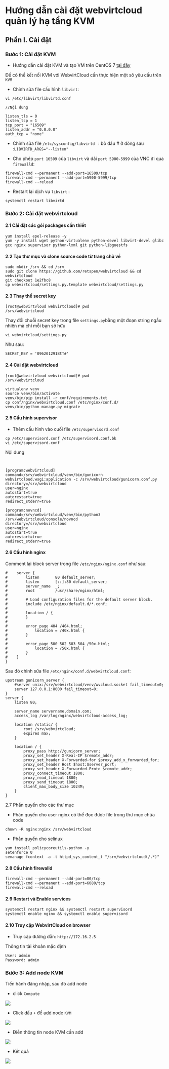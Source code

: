 # Hướng dẫn cài đặt webvirtcloud quản lý hạ tầng KVM
## Phần I. Cài đặt
### Bước 1: Cài đặt KVM
- Hướng dẫn cài đặt KVM và tạo VM trên CentOS 7 [tại đây](https://github.com/thang290298/work-Document/blob/master/KVM/Document/LAB/09-Creat-KVM-Centos7.md)

Để có thể kết nối KVM với WebvirtCloud cần thực hiện một sô yêu cầu trên `KVM`

- Chỉnh sửa file cấu hình `libvirt`:
```
vi /etc/libvirt/libvirtd.conf
```
```
//Nội dung

listen_tls = 0
listen_tcp = 1
tcp_port = "16509"
listen_addr = "0.0.0.0"
auth_tcp = "none"  

```
- Chỉnh sửa file `/etc/sysconfig/libvirtd ` : bỏ dấu # ở dòng sau :`LIBVIRTD_ARGS="--listen"`

- Cho phép `port 16509` của `libvirt` và dải `port 5900-5999` của VNC đi qua `firewalld`:
```
firewall-cmd --permanent --add-port=16509/tcp
firewall-cmd --permanent --add-port=5900-5999/tcp
firewall-cmd --reload

```
- Restart lại dịch vụ `libvirt` :
```
systemctl restart libvirtd
```

### Bước 2: Cài đặt webvirtcloud
#### 2.1 Cài đặt các gói packages cần thiết

```
yum install epel-release -y
yum -y install wget python-virtualenv python-devel libvirt-devel glibc gcc nginx supervisor python-lxml git python-libguestfs

```

#### 2.2 Tạo thư mục và clone source code từ trang chủ về

```
sudo mkdir /srv && cd /srv
sudo git clone https://github.com/retspen/webvirtcloud && cd webvirtcloud
git checkout 1e2fbc8
cp webvirtcloud/settings.py.template webvirtcloud/settings.py

```

#### 2.3 Thay thế secret key

```
[root@webvirtvloud webvirtcloud]# pwd
/srv/webvirtcloud
```

Thay đổi chuỗi secret key trong file `settings.py`bằng một đoạn string ngẫu nhiên mà chỉ mỗi bạn sở hữu

```
vi webvirtcloud/settings.py
```
Như sau:
```
SECRET_KEY = '0962012918tT#'
```
#### 2.4 Cài đặt webvirtcloud

```
[root@webvirtvloud webvirtcloud]# pwd
/srv/webvirtcloud
```
```
virtualenv venv
source venv/bin/activate
venv/bin/pip install -r conf/requirements.txt
cp conf/nginx/webvirtcloud.conf /etc/nginx/conf.d/
venv/bin/python manage.py migrate
```

#### 2.5 Cấu hình supervisor
- Thêm cấu hình vào cuối file `/etc/supervisord.conf`

```
cp /etc/supervisord.conf /etc/supervisord.conf.bk
vi /etc/supervisord.conf
```
Nội dung

```


[program:webvirtcloud]
command=/srv/webvirtcloud/venv/bin/gunicorn webvirtcloud.wsgi:application -c /srv/webvirtcloud/gunicorn.conf.py
directory=/srv/webvirtcloud
user=nginx
autostart=true
autorestart=true
redirect_stderr=true

[program:novncd]
command=/srv/webvirtcloud/venv/bin/python3 /srv/webvirtcloud/console/novncd
directory=/srv/webvirtcloud
user=nginx
autostart=true
autorestart=true
redirect_stderr=true

```
#### 2.6 Cấu hình nginx

Comment lại block server trong file `/etc/nginx/nginx.conf` như sau:

```
#    server {
#        listen       80 default_server;
#        listen       [::]:80 default_server;
#        server_name  _;
#        root         /usr/share/nginx/html;
#
#        # Load configuration files for the default server block.
#        include /etc/nginx/default.d/*.conf;
#
#        location / {
#        }
#
#        error_page 404 /404.html;
#            location = /40x.html {
#        }
#
#        error_page 500 502 503 504 /50x.html;
#            location = /50x.html {
#        }
#    }
}

```
Sau đó chỉnh sửa file `/etc/nginx/conf.d/webvirtcloud.conf`:

```
upstream gunicorn_server {
    #server unix:/srv/webvirtcloud/venv/wvcloud.socket fail_timeout=0;
    server 127.0.0.1:8000 fail_timeout=0;
}
server {
    listen 80;

    server_name servername.domain.com;
    access_log /var/log/nginx/webvirtcloud-access_log; 

    location /static/ {
        root /srv/webvirtcloud;
        expires max;
    }

    location / {
        proxy_pass http://gunicorn_server;
        proxy_set_header X-Real-IP $remote_addr;
        proxy_set_header X-Forwarded-for $proxy_add_x_forwarded_for;
        proxy_set_header Host $host:$server_port;
        proxy_set_header X-Forwarded-Proto $remote_addr;
        proxy_connect_timeout 1800;
        proxy_read_timeout 1800;
        proxy_send_timeout 1800;
        client_max_body_size 1024M;
    }
}

```
2.7 Phần quyền cho các thư mục

- Phân quyền cho user nginx có thể đọc được file trong thư mục chứa code

```
chown -R nginx:nginx /srv/webvirtcloud
```

- Phần quyền cho selinux
```
yum install policycoreutils-python -y
setenforce 0
semanage fcontext -a -t httpd_sys_content_t "/srv/webvirtcloud(/.*)"
```
#### 2.8 Cấu hình firewalld

```
firewall-cmd --permanent --add-port=80/tcp
firewall-cmd --permanent --add-port=6080/tcp
firewall-cmd --reload
```

#### 2.9 Restart và Enable services

```
systemctl restart nginx && systemctl restart supervisord
systemctl enable nginx && systemctl enable supervisord
```

#### 2.10 Truy cập WebvirtCloud on browser

- Truy cập đường dẫn: `http://172.16.2.5`

Thông tin tài khoản mặc định
```
User: admin
Password: admin

```
### Bước 3: Add node KVM

Tiến hành đăng nhập, sau đó add node


- click `Compute`
<img src="../../Images/webvirt/1.png">


- Click dấu ` + ` để add node `KVM`
<img src="../../Images/webvirt/2.png">

- Điền thông tin node KVM cần add
<img src="../../Images/webvirt/3.png">

- Kết quả
<img src="../../Images/webvirt/4.png">
